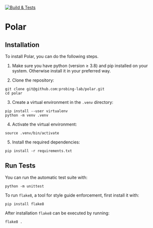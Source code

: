 [![Build & Tests](https://github.com/probing-lab/polar/actions/workflows/build-and-tests.yml/badge.svg)](https://github.com/probing-lab/polar/actions/workflows/build-and-tests.yml)

# Polar

## Installation


To install Polar, you can do the following steps.

1. Make sure you have python (version &geq; 3.8) and pip installed on your system.
Otherwise install it in your preferred way.

2. Clone the repository:

```
git clone git@github.com:probing-lab/polar.git
cd polar
```

3. Create a virtual environment in the `.venv` directory:
```
pip install --user virtualenv
python -m venv .venv
```

4. Activate the virtual environment:
```
source .venv/bin/activate
```

5. Install the required dependencies:
```
pip install -r requirements.txt
```

## Run Tests

You can run the automatic test suite with:

```
python -m unittest
```

To run `flake8`, a tool for style guide enforcement, first install it with:
```
pip install flake8
```

After installation `flake8` can be executed by running:
```
flake8 .
```
